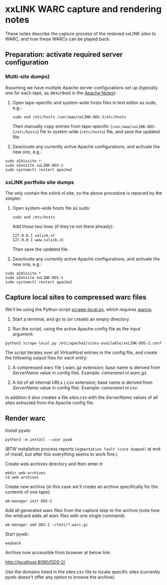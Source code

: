 # xxLINK WARC capture and rendering notes

These notes describe the capture process of the restored xxLINK sites to WARC, and how these WARCs can be played back.

## Preparation: activate required server configuration

### Multi-site dumps)

Assuming we have multiple Apache server configurations set up (typically one for each tape, as described in the [Apache Notes](./xxLINK-apache-notes.md)):

1. Open tape-specific and system-wide hosts files in text editor as sudo, e.g.:

    ```
    sudo xed /etc/hosts /var/www/xxLINK-DDS-2/etc/hosts
    ```

    Then manually copy entries from tape-specific (`/var/www/xxLINK-DDS-2/etc/hosts`) file to system wide (`/etc/hosts`) file, and save the updated file.

2. Deactivate any currently active Apache configurations, and activate the new one, e.g.:

```
sudo a2dissite *
sudo a2ensite xxLINK-DDS-2
sudo systemctl restart apache2
```

### xxLINK portfolio site dumps

The only contain the xxlink.nl site, so the above procedure is repaced by the simpler:

1. Open system-wide hosts file as sudo:

    ```
    sudo xed /etc/hosts
    ```

    Add these two lines (if they're not there already):

    ```
    127.0.0.1 xxlink.nl
    127.0.0.1 www.xxlink.nl
    ```
    Then save the updated file.

2. Deactivate any currently active Apache configurations, and activate the new one, e.g.:

```
sudo a2dissite *
sudo a2ensite xxLINK-DDS-1
sudo systemctl restart apache2
```
    

## Capture local sites to compressed warc files

We'll be using the Python script [scrape-local.py](./scripts/scrape-local.py), which requires [warcio](https://github.com/webrecorder/warcio).

1. Start a terminal, and go to (or create) an empty directory. 

2. Run the script, using the active Apache config file as the input argument:

```
python3 scrape-local.py /etc/apache2/sites-available/xxLINK-DDS-2.conf
```

The script iterates over all *VirtualHost* entries in the config file, and create the following output files for each entry:

1. A compressed warc file (.warc.gz extension; base name is derived from *ServerName* value in config file). Example: *cameranet.nl.warc.gz*.

2. A list of all internal URLs (.csv extension; base name is derived from *ServerName* value in config file). Example: *cameranet.nl.csv*.

In addition it also creates a file *sites.csv* with the *ServerName* values of all sites extracted from the Apache config file.

## Render warc

Install pywb:

```
python3 -m install --user pywb
```

(BTW installation process reports `Segmentation fault (core dumped)` at end of install, but after this everything seems to work fine.)

Create web archives directory and then enter it:

```
mkdir web-archives
cd web-archives
```

Create new archive (in this case we'll create an archive specifically for the contents of one tape):

```
wb-manager init DDS-2
```

Add all generated warc files from the capture step to the archive (note how the wildcard adds all warc files with one single command):

```
wb-manager add DDS-2 ~/test/*.warc.gz
```

Start pywb:

```
wayback
```

Archive now accessible from browser at below link:

<http://localhost:8080/DDS-2/>

Use the domains listed in the *sites.csv* file to locate specific sites (currently pywb doesn't offer any option to browse the archive).

